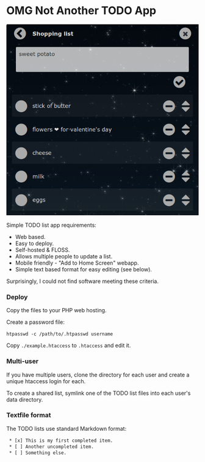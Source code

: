 # OMG Not Another TODO App #

![Screenshot](./screenshot.png)

Simple TODO list app requirements:

 * Web based.
 * Easy to deploy.
 * Self-hosted & FLOSS.
 * Allows multiple people to update a list.
 * Mobile friendly - "Add to Home Screen" webapp.
 * Simple text based format for easy editing (see below).

Surprisingly, I could not find software meeting these criteria.

### Deploy ###

Copy the files to your PHP web hosting.

Create a password file:

	htpasswd -c /path/to/.htpasswd username

Copy `./example.htaccess` to `.htaccess` and edit it.

### Multi-user ###

If you have multiple users, clone the directory for each user and create a unique htaccess login for each.

To create a shared list, symlink one of the TODO list files into each user's data directory.

### Textfile format ###

The TODO lists use standard Markdown format:

	 * [x] This is my first completed item.
	 * [ ] Another uncompleted item.
	 * [ ] Something else.

